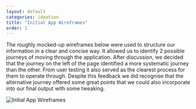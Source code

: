 ```yaml
---
layout: default
categories: ideation
title: "Initial App Wireframes"
order: 1
---
```


The roughly mocked-up wireframes below were used to structure our information in a clear and concise way. It allowed us to identify 2 possible journeys of moving through the application. After discussion, we decided that the journey on the left of the page identified a more systematic journey than the other. From user testing it also served as the clearest process for them to operate through. Despite this feedback we did recognise that the alternative journey offered some great points that we could also incorporate into our final output with some tweaking. 

![Initial App Wireframes]({{site.imageurl}}/initial-app-architecture.jpg)
